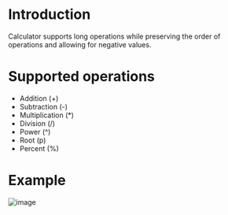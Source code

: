 # Introduction
Calculator supports long operations while preserving the order of operations and allowing for negative values.

# Supported operations
- Addition (+)
- Subtraction (-)
- Multiplication (*)
- Division (/)
- Power (^)
- Root (p)
- Percent (%)


# Example
![image](https://user-images.githubusercontent.com/87280929/224560724-41433a2f-1740-489b-97d4-879eddb0ab98.png)
